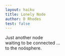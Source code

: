 ```yaml
---
layout: haiku
title: Lonely Node
author: D Rhodes
test: false
---
```


Just another node<br>
waiting to be connected ...<br>
to the noösphere.<br>
